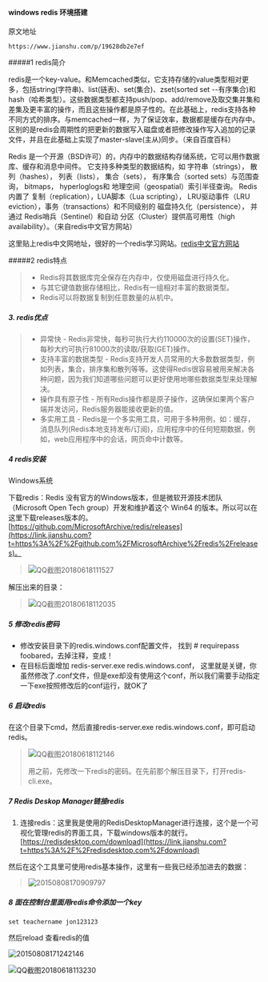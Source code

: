 #### windows redis 环境搭建

原文地址

~~~http
https://www.jianshu.com/p/19628db2e7ef
~~~



#####1 redis简介

redis是一个key-value。和Memcached类似，它支持存储的value类型相对更多，包括string(字符串)、list(链表)、set(集合)、zset(sorted set --有序集合)和hash（哈希类型）。这些数据类型都支持push/pop、add/remove及取交集并集和差集及更丰富的操作，而且这些操作都是原子性的。在此基础上，redis支持各种不同方式的排序。与memcached一样，为了保证效率，数据都是缓存在内存中。区别的是redis会周期性的把更新的数据写入磁盘或者把修改操作写入追加的记录文件，并且在此基础上实现了master-slave(主从)同步。（来自百度百科）



Redis 是一个开源（BSD许可）的，内存中的数据结构存储系统，它可以用作数据库、缓存和消息中间件。 它支持多种类型的数据结构，如 字符串（strings）， 散列（hashes）， 列表（lists）， 集合（sets）， 有序集合（sorted sets）与范围查询， bitmaps， hyperloglogs和 地理空间（geospatial）索引半径查询。 Redis 内置了 复制（replication），LUA脚本（Lua scripting）， LRU驱动事件（LRU eviction），事务（transactions）和不同级别的 磁盘持久化（persistence）， 并通过 Redis哨兵（Sentinel）和自动 分区（Cluster）提供高可用性（high availability）。（来自redis中文官方网站）

这里贴上redis中文网地址，很好的一个redis学习网站。[redis中文官方网站](https://link.jianshu.com?t=http%3A%2F%2Fwww.redis.cn%2F)

#####2  redis特点

> - Redis将其数据库完全保存在内存中，仅使用磁盘进行持久化。
> - 与其它键值数据存储相比，Redis有一组相对丰富的数据类型。
> - Redis可以将数据复制到任意数量的从机中。

##### 3. redis优点

> - 异常快 - Redis非常快，每秒可执行大约110000次的设置(SET)操作，每秒大约可执行81000次的读取/获取(GET)操作。
> - 支持丰富的数据类型 - Redis支持开发人员常用的大多数数据类型，例如列表，集合，排序集和散列等等。这使得Redis很容易被用来解决各种问题，因为我们知道哪些问题可以更好使用地哪些数据类型来处理解决。
> - 操作具有原子性 - 所有Redis操作都是原子操作，这确保如果两个客户端并发访问，Redis服务器能接收更新的值。
> - 多实用工具 - Redis是一个多实用工具，可用于多种用例，如：缓存，消息队列(Redis本地支持发布/订阅)，应用程序中的任何短期数据，例如，web应用程序中的会话，网页命中计数等。

##### 4 redis安装

 Windows系统 

下载redis：Redis 没有官方的Windows版本，但是微软开源技术团队（Microsoft Open Tech group）开发和维护着这个 Win64 的版本。所以可以在这里下载releases版本的。[https://github.com/MicrosoftArchive/redis/releases](https://link.jianshu.com?t=https%3A%2F%2Fgithub.com%2FMicrosoftArchive%2Fredis%2Freleases)。



> 
>
> ![QQ截图20180618111527](D:\workspace\note\redis\pic\QQ截图20180618111527.png)

解压出来的目录：

> 
>
> ![QQ截图20180618112035](D:\workspace\note\redis\pic\QQ截图20180618112035.png)

##### 5 修改redis密码 

- 修改安装目录下的redis.windows.conf配置文件， 找到 # requirepass foobared，去掉注释，变成！
- 在目标后面增加 redis-server.exe redis.windows.conf， 这里就是关键，你虽然修改了.conf文件，但是exe却没有使用这个conf，所以我们需要手动指定一下exe按照修改后的conf运行，就OK了 

##### 6 启动redis

在这个目录下cmd，然后直接redis-server.exe redis.windows.conf，即可启动redis。



> ![QQ截图20180618112146](D:\workspace\note\redis\pic\QQ截图20180618112146.png)
>
> 用之前，先修改一下redis的密码。在先前那个解压目录下，打开redis-cli.exe。



##### 7 Redis Deskop Manager链接redis

1. 连接redis：这里我是使用的RedisDesktopManager进行连接，这个是一个可视化管理redis的界面工具，下载windows版本的就行。[https://redisdesktop.com/download](https://link.jianshu.com?t=https%3A%2F%2Fredisdesktop.com%2Fdownload) 

然后在这个工具里可使用redis基本操作，这里有一些我已经添加进去的数据：

> 
>
> ![20150808170909797](D:\workspace\note\redis\pic\20150808170909797.png)

 

##### 8 面在控制台里面用redis命令添加一个key 

~~~shell
set teachername jon123123  
~~~

然后reload 查看redis的值

 ![20150808171242146](D:\workspace\note\redis\pic\20150808171242146.png)

 

 ![QQ截图20180618113230](D:\workspace\note\redis\pic\QQ截图20180618113230.png)

 

 

